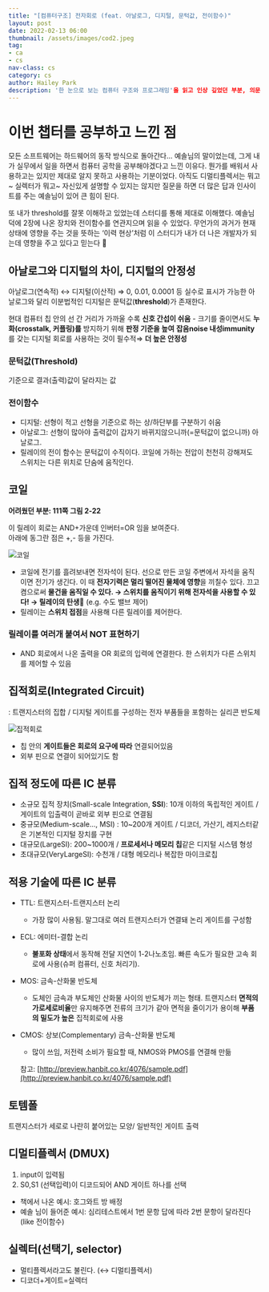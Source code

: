 ```yaml
---
title: "[컴퓨터구조] 전자회로 (feat. 아날로그, 디지털, 문턱값, 전이함수)"
layout: post
date: 2022-02-13 06:00
thumbnail: /assets/images/cod2.jpeg
tag:
- ca
- cs
nav-class: cs
category: cs
author: Hailey Park
description: '한 눈으로 보는 컴퓨터 구조와 프로그래밍'을 읽고 인상 깊었던 부분, 의문이 생긴 부분, 보완이 필요한 부분을 꼽아 나눈다.
---
```

# 이번 챕터를 공부하고 느낀 점
모든 소프트웨어는 하드웨어의 동작 방식으로 돌아간다... 예솔님의 말이었는데, 그게 내가 실무에서 일을 하면서 컴퓨터 공학을 공부해야겠다고 느낀 이유다. 뭔가를 배워서 사용하고는 있지만 제대로 알지 못하고 사용하는 기분이었다. 아직도 디멀티플렉서는 뭐고~ 실렉터가 뭐고~ 자신있게 설명할 수 있지는 않지만 질문을 하면 더 많은 답과 인사이트를 주는 예솔님이 있어 큰 힘이 된다.

또 내가 threshold를 잘못 이해하고 있었는데 스터디를 통해 제대로 이해했다. 예솔님 덕에 2장에 나온 장치와 전이함수를 연관지으며 읽을 수 있었다. 무언가의 과거가 현재 상태에 영향을 주는 것을 뜻하는 ‘이력 현상’처럼 이 스터디가 내가 더 나은 개발자가 되는데 영향을 주고 있다고 믿는다 🥰

## 아날로그와 디지털의 차이, 디지털의 안정성
아날로그(연속적) ↔ 디지털(이산적)
⇒ 0, 0.01, 0.0001 등 실수로 표시가 가능한 아날로그와 달리 이분법적인 디지털은 문턱값(**threshold**)가 존재한다.

현대 컴퓨터 칩 안의 선 간 거리가 가까울 수록 **신호 간섭이 쉬움** - 크기를 줄이면서도 **누화(crosstalk, 커플링)를** 방지하기 위해 **판정 기준을 높여** **잡음noise 내성immunity**를 갖는 디지털 회로를 사용하는 것이 필수적⇒ **더 높은 안정성** 

### 문턱값(Threshold)
기준으로 결과(출력)값이 달라지는 값


### 전이함수
- 디지털: 선형이 적고 선형을 기준으로 하는 상/하단부를 구분하기 쉬움
- 아날로그: 선형이 많아야 출력값이 갑자기 바뀌지않으니까(=문턱값이 없으니까) 아날로그.
- 릴레이의 전이 함수는 문턱값이 수직이다. 코일에 가하는 전압이 천천히 강해져도 스위치는 다른 위치로 단숨에 움직인다.


## 코일
**어려웠던 부분: 111쪽 그림 2-22**

이 릴레이 회로는 AND+가운데 인버터=OR 임을 보여준다.  
아래에 동그란 점은 +,- 등을 가진다.

![코일](https://blog.kakaocdn.net/dn/PYh15/btqAHI4jJKn/MO5GZTqxxQIYCP3oQVkgRk/img.png)

- 코일에 전기를 흘려보내면 전자석이 된다. 선으로 만든 코일 주변에서 자석을 움직이면 전기가 생긴다. 이 때 **전자기력은 멀리 떨어진 물체에 영향**을 끼칠수 있다. 끄고 켬으로써 **물건을 움직일 수 있다. → 스위치를 움직이기 위해 전자석을 사용할 수 있다! → 릴레이의 탄생🔌**
(e.g. 수도 밸브 제어)  
- 릴레이는 **스위치 접점**을 사용해 다른 릴레이를 제어한다.  

### 릴레이를 여러개 붙여서 NOT 표현하기
- AND 회로에서 나온 출력을 OR 회로의 입력에 연결한다. 한 스위치가 다른 스위치를 제어할 수 있음


## 집적회로(Integrated Circuit)
: 트랜지스터의 집합 / 디지털 게이트를 구성하는 전자 부품들을 포함하는 실리콘 반도체

![집적회로](https://docceptor.net/wp-content/uploads/2020/12/digitalintegratedcover_bw.jpg)

- 칩 안의 **게이트들은 회로의 요구에 따라** 연결되어있음
- 외부 핀으로 연결이 되어있기도 함

## 집적 정도에 따른 IC 분류

- 소규모 집적 장치(Small-scale Integration, **SSI**): 10개 이하의 독립적인 게이트 / 게이트의 입출력이 곧바로 외부 핀으로 연결됨
- 중규모(Medium-scale..., MSI) : 10~200개 게이트 / 디코더, 가산기, 레지스터같은 기본적인 디지털 장치를 구현
- 대규모(LargeSI): 200~1000개 / **프로세서나 메모리 칩**같은 디지털 시스템 형성
- 초대규모(VeryLargeSI): 수천개 / 대형 메모리나 복잡한 마이크로칩

## 적용 기술에 따른 IC 분류
- TTL: 트랜지스터-트랜지스터 논리
    - 가장 많이 사용됨. 말그대로 여러 트랜지스터가 연결돼 논리 게이트를 구성함
- ECL: 에미터-결합 논리
    - **불포화 상태**에서 동작해 전달 지연이 1-2나노초임. 빠른 속도가 필요한 고속 회로에 사용(슈퍼 컴퓨터, 신호 처리기).
- MOS: 금속-산화물 반도체
    - 도체인 금속과 부도체인 산화물 사이의 반도체가 끼는 형태. 트랜지스터 **면적의 가로세로비율**만 유지해주면 전류의 크기가 같아 면적을 줄이기가 용이해 **부품의 밀도가 높은** 집적회로에 사용
- CMOS: 상보(Complementary) 금속-산화물 반도체
    - 많이 쓰임, 저전력 소비가 필요할 때, NMOS와 PMOS를 연결해 만듦
    
    참고: [http://preview.hanbit.co.kr/4076/sample.pdf](http://preview.hanbit.co.kr/4076/sample.pdf)


## 토템폴
트랜지스터가 세로로 나란히 붙어있는 모양/ 일반적인 게이트 출력

## 디멀티플렉서 (DMUX)
1. input이 입력됨
2. S0,S1 (선택입력)이 디코드되어 AND 게이트 하나를 선택

- 책에서 나온 예시: 호그와트 방 배정
- 예솔 님이 들어준 예시: 심리테스트에서 1번 문항 답에 따라 2번 문항이 달라진다 (like 전이함수)

## 실렉터(선택기, selector)
- 멀티플렉서라고도 불린다. (↔ 디멀티플렉서)
- 디코더+게이트=실렉터
